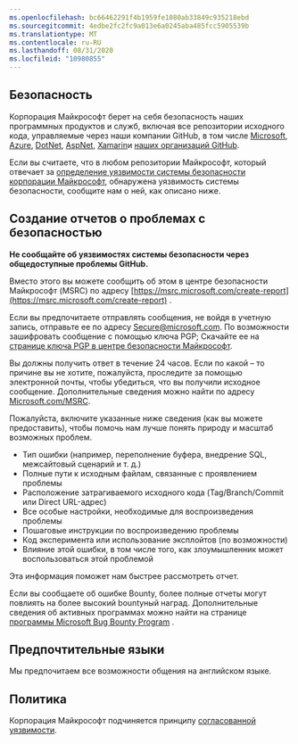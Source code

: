 ```yaml
---
ms.openlocfilehash: bc66462291f4b1959fe1080ab33849c935218ebd
ms.sourcegitcommit: 4edbe2fc2fc9a013e6a0245aba485fcc5905539b
ms.translationtype: MT
ms.contentlocale: ru-RU
ms.lasthandoff: 08/31/2020
ms.locfileid: "10980855"
---
```

<!-- BEGIN MICROSOFT SECURITY.MD V0.0.5 BLOCK -->

##  <a name="security"></a>Безопасность

Корпорация Майкрософт берет на себя безопасность наших программных продуктов и служб, включая все репозитории исходного кода, управляемые через наши компании GitHub, в том числе [Microsoft](https://github.com/Microsoft), [Azure](https://github.com/Azure), [DotNet](https://github.com/dotnet), [AspNet](https://github.com/aspnet), [Xamarin](https://github.com/xamarin)и [наших организаций GitHub](https://opensource.microsoft.com/).

Если вы считаете, что в любом репозитории Майкрософт, который отвечает за [определение уязвимости системы безопасности корпорации Майкрософт](https://docs.microsoft.com/en-us/previous-versions/tn-archive/cc751383(v=technet.10)), обнаружена уязвимость системы безопасности, сообщите нам о ней, как описано ниже.

##  <a name="reporting-security-issues"></a>Создание отчетов о проблемах с безопасностью

**Не сообщайте об уязвимостях системы безопасности через общедоступные проблемы GitHub.**

Вместо этого вы можете сообщить об этом в центре безопасности Майкрософт (MSRC) по адресу [https://msrc.microsoft.com/create-report](https://msrc.microsoft.com/create-report) .

Если вы предпочитаете отправлять сообщения, не войдя в учетную запись, отправьте ее по адресу [Secure@microsoft.com](mailto:secure@microsoft.com).  По возможности зашифровать сообщение с помощью ключа PGP; Скачайте ее на [странице ключа PGP в центре безопасности Майкрософт](https://www.microsoft.com/en-us/msrc/pgp-key-msrc).

Вы должны получить ответ в течение 24 часов. Если по какой – то причине вы не хотите, пожалуйста, проследите за помощью электронной почты, чтобы убедиться, что вы получили исходное сообщение. Дополнительные сведения можно найти по адресу [Microsoft.com/MSRC](https://www.microsoft.com/msrc). 

Пожалуйста, включите указанные ниже сведения (как вы можете предоставить), чтобы помочь нам лучше понять природу и масштаб возможных проблем.

  * Тип ошибки (например, переполнение буфера, внедрение SQL, межсайтовый сценарий и т. д.)
  * Полные пути к исходным файлам, связанные с проявлением проблемы
  * Расположение затрагиваемого исходного кода (Tag/Branch/Commit или Direct URL-адрес)
  * Все особые настройки, необходимые для воспроизведения проблемы
  * Пошаговые инструкции по воспроизведению проблемы
  * Код эксперимента или использование эксплойтов (по возможности)
  * Влияние этой ошибки, в том числе того, как злоумышленник может воспользоваться этой проблемой

Эта информация поможет нам быстрее рассмотреть отчет.

Если вы сообщаете об ошибке Bounty, более полные отчеты могут повлиять на более высокий bountyный наград. Дополнительные сведения об активных программах можно найти на странице [программы Microsoft Bug Bounty Program](https://microsoft.com/msrc/bounty) .

##  <a name="preferred-languages"></a>Предпочтительные языки

Мы предпочитаем все возможности общения на английском языке.

##  <a name="policy"></a>Политика

Корпорация Майкрософт подчиняется принципу [согласованной уязвимости](https://www.microsoft.com/en-us/msrc/cvd).

<!-- END MICROSOFT SECURITY.MD BLOCK -->